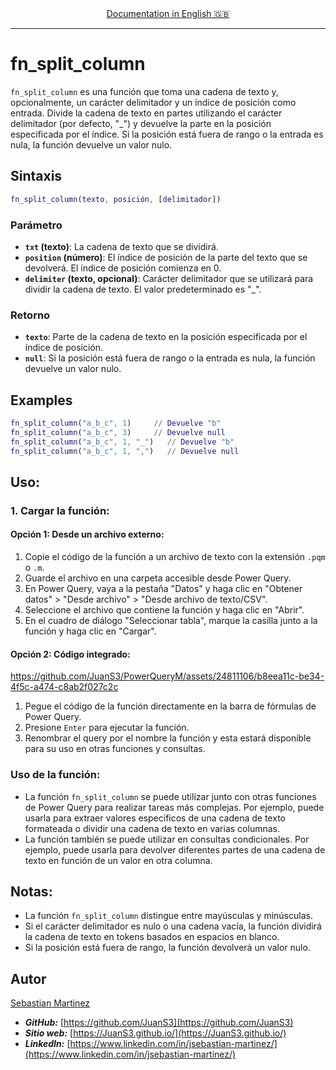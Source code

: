 <div align="center">
    <a href="README.md">Documentation in English 🇬🇧</a>
</div>

<hr>

# fn_split_column

`fn_split_column` es una función que toma una cadena de texto y, opcionalmente, un carácter delimitador y un índice de posición como entrada. Divide la cadena de texto en partes utilizando el carácter delimitador (por defecto, "_") y devuelve la parte en la posición especificada por el índice. Si la posición está fuera de rango o la entrada es nula, la función devuelve un valor nulo.

## Sintaxis

```m
fn_split_column(texto, posición, [delimitador])
```

### Parámetro

- **`txt` (texto)**: La cadena de texto que se dividirá.
- **`position` (número)**: El índice de posición de la parte del texto que se devolverá. El índice de posición comienza en 0.
- **`delimiter` (texto, opcional)**: Carácter delimitador que se utilizará para dividir la cadena de texto. El valor predeterminado es "_".

### Retorno

- **`texto`**: Parte de la cadena de texto en la posición especificada por el índice de posición.
- **`null`**: Si la posición está fuera de rango o la entrada es nula, la función devuelve un valor nulo.

## Examples
```m
fn_split_column("a_b_c", 1)     // Devuelve "b"
fn_split_column("a_b_c", 3)     // Devuelve null
fn_split_column("a_b_c", 1, "_")   // Devuelve "b"
fn_split_column("a_b_c", 1, ",")   // Devuelve null
```

## Uso:

### 1. Cargar la función:

#### Opción 1: Desde un archivo externo:

1. Copie el código de la función a un archivo de texto con la extensión `.pqm` o `.m`.
2. Guarde el archivo en una carpeta accesible desde Power Query.
3. En Power Query, vaya a la pestaña "Datos" y haga clic en "Obtener datos" > "Desde archivo" > "Desde archivo de texto/CSV".
4. Seleccione el archivo que contiene la función y haga clic en "Abrir".
5. En el cuadro de diálogo "Seleccionar tabla", marque la casilla junto a la función y haga clic en "Cargar".

#### Opción 2: Código integrado:

https://github.com/JuanS3/PowerQueryM/assets/24811106/b8eea11c-be34-4f5c-a474-c8ab2f027c2c

1. Pegue el código de la función directamente en la barra de fórmulas de Power Query.
2. Presione `Enter` para ejecutar la función.
3. Renombrar el query por el nombre la función y esta estará disponible para su uso en otras funciones y consultas.

### Uso de la función:

- La función `fn_split_column` se puede utilizar junto con otras funciones de Power Query para realizar tareas más complejas. Por ejemplo, puede usarla para extraer valores específicos de una cadena de texto formateada o dividir una cadena de texto en varias columnas.
- La función también se puede utilizar en consultas condicionales. Por ejemplo, puede usarla para devolver diferentes partes de una cadena de texto en función de un valor en otra columna.

## Notas:

- La función `fn_split_column` distingue entre mayúsculas y minúsculas.
- Si el carácter delimitador es nulo o una cadena vacía, la función dividirá la cadena de texto en tokens basados en espacios en blanco.
- Si la posición está fuera de rango, la función devolverá un valor nulo.

## Autor
[Sebastian Martinez](https://JuanS3.github.io/)

  - ***GitHub:*** [https://github.com/JuanS3](https://github.com/JuanS3)
  - ***Sitio web:*** [https://JuanS3.github.io/](https://JuanS3.github.io/)
  - ***LinkedIn:*** [https://www.linkedin.com/in/jsebastian-martinez/](https://www.linkedin.com/in/jsebastian-martinez/)

